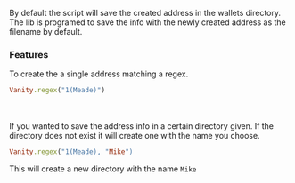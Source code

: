 By default the script will save the created address in the wallets directory. The lib is programed to save the info with the newly created address as the filename by default. <br> 
### Features
 To create the a single address matching a regex.
 ```ruby
 Vanity.regex("1(Meade)")
 ```
 <br><br>
 If you wanted to save the address info in a certain directory given. If the directory does not exist it will create one with the name you choose.<br> 
 
 ```ruby
 Vanity.regex("1(Meade), "Mike")
 ```
 This will create a new directory with the name ```Mike```<br>
 
